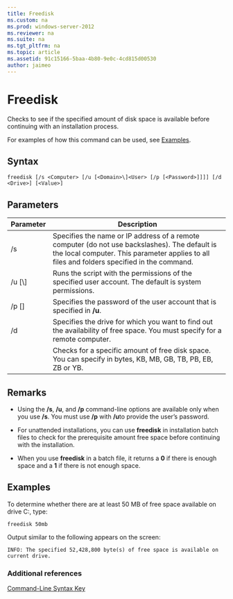 ```yaml
---
title: Freedisk
ms.custom: na
ms.prod: windows-server-2012
ms.reviewer: na
ms.suite: na
ms.tgt_pltfrm: na
ms.topic: article
ms.assetid: 91c15166-5baa-4b80-9e0c-4cd815d00530
author: jaimeo
---
```

# Freedisk
Checks to see if the specified amount of disk space is available before continuing with an installation process.  
  
For examples of how this command can be used, see [Examples](#BKMK_examples).  
  
## Syntax  
  
```  
freedisk [/s <Computer> [/u [<Domain>\]<User> [/p [<Password>]]]] [/d <Drive>] [<Value>]  
```  
  
## Parameters  
  
|Parameter|Description|  
|-------------|---------------|  
|\/s <Computer>|Specifies the name or IP address of a remote computer \(do not use backslashes\). The default is the local computer. This parameter applies to all files and folders specified in the command.|  
|\/u \[<Domain>\\\]<User>|Runs the script with the permissions of the specified user account. The default is system permissions.|  
|\/p \[<Password>\]|Specifies the password of the user account that is specified in **\/u**.|  
|\/d <Drive>|Specifies the drive for which you want to find out the availability of free space. You must specify <Drive>for a remote computer.|  
|<Value>|Checks for a specific amount of free disk space. You can specify <Value>in bytes, KB, MB, GB, TB, PB, EB, ZB or YB.|  
  
## Remarks  
  
-   Using the **\/s**, **\/u**, and **\/p** command\-line options are available only when you use **\/s**. You must use **\/p** with **\/u**to provide the user’s password.  
  
-   For unattended installations, you can use **freedisk** in installation batch files to check for the prerequisite amount free space before continuing with the installation.  
  
-   When you use **freedisk** in a batch file, it returns a **0** if there is enough space and a **1** if there is not enough space.  
  
## <a name="BKMK_examples"></a>Examples  
To determine whether there are at least 50 MB of free space available on drive C:, type:  
  
```  
freedisk 50mb   
```  
  
Output similar to the following appears on the screen:  
  
```  
INFO: The specified 52,428,800 byte(s) of free space is available on current drive.  
```  
  
### Additional references  
[Command-Line Syntax Key](Command-Line-Syntax-Key.md)  
  

